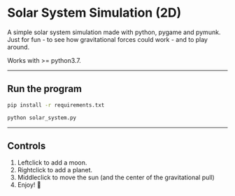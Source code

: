 # Solar System Simulation (2D)

A simple solar system simulation made with python, pygame and pymunk.
Just for fun - to see how gravitational forces could work - and to play around.

Works with >= python3.7.

---

## Run the program

```bash
pip install -r requirements.txt
```

```bash
python solar_system.py
```

---

## Controls

1. Leftclick to add a moon.
2. Rightclick to add a planet.
3. Middleclick to move the sun (and the center of the gravitational pull)
4. Enjoy! 🚀
